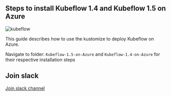 

## Steps to install Kubeflow 1.4 and Kubeflow 1.5 on Azure

![kubeflow](https://user-images.githubusercontent.com/17012391/170826581-8a54fa64-8811-497a-818d-4f18fa0ad5d9.png)

This guide describes how to use the kustomize to
deploy Kubeflow on Azure.

Navigate to folder: `Kubeflow-1.5-on-Azure` and `Kubeflow-1.4-on-Azure` for their respective installation steps

## Join slack

[Join slack channel](https://join.slack.com/t/ajinkya933/shared_invite/zt-1atx78b02-cOms1hSIojAlLhLbZ_HCXg)
